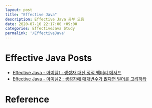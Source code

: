 ```yaml
---
layout: post
title: "Effective Java"
description: Effective Java 공부 모음
date: 2020-07-16 22:17:00 +09:00
categories: EffectiveJava Study
permalink: '/EffectiveJava'
---
```


# Effective Java Posts
- [Effective Java - 아이템1 : 생성자 대신 정적 팩터리 메서드](https://yoowonyoung.github.io/posts/Effective-Java-01/)
- [Effective Java - 아이템2 : 생성자에 매개변수가 많다면 빌더를 고려하라](https://yoowonyoung.github.io/posts/Effective-Java-02/)

# Reference

